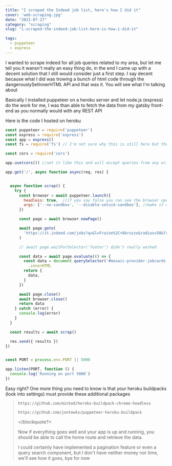 ```yaml
---
title: "I scraped the Indeed job list, here's how I did it"
cover: 'web-scraping.jpg'
date: "2021-07-17"
category: "scraping"
slug: "i-scraped-the-indeed-job-list-here-is-how-i-did-it"

tags:
  - puppeteer
  - express
---
```


I wanted to scrape indeed for all job queries related to my area, but let me tell you it wansn't really an easy thing do, in the end I came up with a decent solution that I still would consider just a first step. I say decent because what I did was trowing a bunch of html code through the dangerouslySetInnerHTML API and that was it. You will see what I'm talking about

Basically I installed puppeteer on a heroku server and let node.js (express) do the work for me, I was than able to fetch the data from my gatsby front-end as you normally would with any REST API

Here is the code I hosted on heroku

```js
const puppeteer = require('puppeteer')
const express = require('express')
const app = express()
const fs = require('fs') // I'm not sure why this is still here but there are no issues

const cors = require('cors')

app.use(cors()) //set it like this and will accept queries from any origin

app.get('/', async function async(req, res) {


  async function scrap() {
    try {
      const browser = await puppeteer.launch({
        headless: true,  //if you say false you can see the browser opening and could debug better
        args: ['--no-sandbox', '--disable-setuid-sandbox'], //make it work on heroku
      })

      const page = await browser.newPage()

      await page.goto(
        'https://it.indeed.com/jobs?q=&l=Fraine%2C+Abruzzo&radius=50&from=serpso&from=mobRdr&utm_source=%2Fm%2F&utm_medium=redir&utm_campaign=dt',
      )

      // await page.waitForSelector('footer') didn't really worked

      const data = await page.evaluate(() => {
        const data = document.querySelector('#mosaic-provider-jobcards')
          .innerHTML
        return {
          data,
        }
      })

      await page.close()
      await browser.close()
      return data
    } catch (error) {
      console.log(error)
    }
  }

  const results = await scrap()

  res.send({ results })
})


const PORT = process.env.PORT || 5000

app.listen(PORT, function () {
  console.log(`Running on port 5000`)
})


```


Easy right? One more thing you need to know is that your heroku buildpacks (look into settings) must provide these additional packages

<blockquote>

`https://github.com/minted/heroku-buildpack-chrome-headless`

`https://github.com/jontewks/puppeteer-heroku-buildpack`

</blockquote?>


Now if everything goes well and your app is up and running, you should be able to call the home route and retrieve the data.

I could certainly have implemented a pagination feature or even a query search component, but I don't have neither money nor time, we'll see how it goes, bye for now